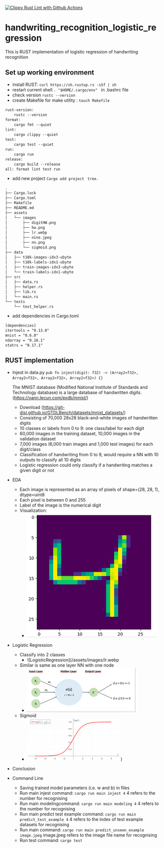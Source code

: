[![Clippy Rust Lint with Github Actions](https://github.com/sktan888/handwriting_recognition_logistic_regression/actions/workflows/main.yml/badge.svg)](https://github.com/sktan888/handwriting_recognition_logistic_regression/actions/workflows/main.yml)

# handwriting_recognition_logistic_regression
This is RUST implementation of logistic regression of handwriting recognition


## Set up working environment
* install RUST: ```curl https://sh.rustup.rs -sSf | sh```
* restart current shell  ``` . "$HOME/.cargo/env"  ``` in .bashrc file
* check version ``` rustc --version ```
* create Makefile for make utility : ``` touch Makefile ```
``` 
rust-version:
	rustc --version
format:
	cargo fmt --quiet
lint:
	cargo clippy --quiet
test:
	cargo test --quiet
run:
	cargo run
release:
	cargo build --release
all: format lint test run
```
* add new project ```Cargo add project``` ``` tree.```
``` 
.
├── Cargo.lock
├── Cargo.toml
├── Makefile
├── README.md
├── assets
│   └── images
│       ├── digitHW.png
│       ├── hw.png
│       ├── lr.webp
│       ├── nine.jpeg
│       ├── nn.png
│       └── sigmoid.png
├── data
│   ├── t10k-images-idx3-ubyte
│   ├── t10k-labels-idx1-ubyte
│   ├── train-images-idx3-ubyte
│   └── train-labels-idx1-ubyte
├── src
│   ├── data.rs
│   ├── helper.rs
│   ├── lib.rs
│   └── main.rs
└── tests
    └── test_helper.rs
```
* add dependencies in Cargo.toml 
```
[dependencies]
itertools = "0.13.0"
mnist = "0.6.0"
ndarray = "0.16.1"
statrs = "0.17.1"
```


## RUST implementation
* Injest in data.py ``` pub fn injest(digit: f32) -> (Array2<f32>, Array2<f32>, Array2<f32>, Array2<f32>) {} ```

    The MNIST database (Modified National Institute of Standards and Technology database) is a large database of handwritten digits. (https://yann.lecun.com/exdb/mnist/)
    - Download (https://git-disl.github.io/GTDLBench/datasets/mnist_datasets/)
    - Consisting of 70,000 28x28 black-and-white images of handwritten digits
    - 10 classes or labels from 0 to 9: one class/label for each  digit
    - 60,000 images in the training dataset, 10,000 images in the validation dataset
    - 7,000 images (6,000 train images and 1,000 test images) for each digit/class
    - Classification of handwriting from 0 to 9, would require a NN with 10 outputs to classify all 10 digits
    - Logistic regression could only classify if a handwriting matches a given digit or not

* EDA
    - Each image is represented as an array of pixels of shape=(28, 28, 1), dtype=uint8
    - Each pixel is between 0 and 255 
    - Label of the image is the numerical digit
    - Visualization:
        - ![Handwriting](/assets/images/digitHW.png)

* Logistic Regression
    - Classify into 2 classes
        - ![LogisticRegression](/assets/images/lr.webp
    - Similar is same as one layer NN with one node 
        - ![NN](/assets/images/nn.png)
    - Sigmoid
        - ![Sigmoid](/assets/images/sigmoid.png)
) 
* Conclusion

* Command Line
    - Saving trained model parameters (i.e. w and b) in files
    - Run main injest command: ``` cargo run main injest 4 ``` 4 refers to the number for recognising 
    - Run main modelingcommand: ``` cargo run main modeling 4 ``` 4 refers to the number for recognising 
    - Run main predict test example command: ``` cargo run main predict_test_example 4 ``` 4 refers to the index of test example datasets for recognising 
    - Run main command: ``` cargo run main predict_unseen_example image.jpeg ``` image.jpeg refers to the image file name for recognising 
    - Run test command: ``` cargo test ```
